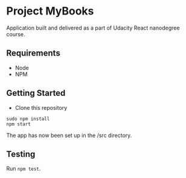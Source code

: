 # Project MyBooks

Application built and delivered as a part of Udacity React nanodegree course.

## Requirements
* Node
* NPM

## Getting Started
* Clone this repository

```
sudo npm install
npm start
```

The app has now been set up in the /src directory.

## Testing
Run `npm test`.
